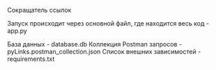 Сокращатель ссылок

Запуск происходит через основной файл, где находится весь код - app.py

База данных - database.db
Коллекция Postman запросов - pyLinks.postman_collection.json
Список внешних зависимостей  - requirements.txt
